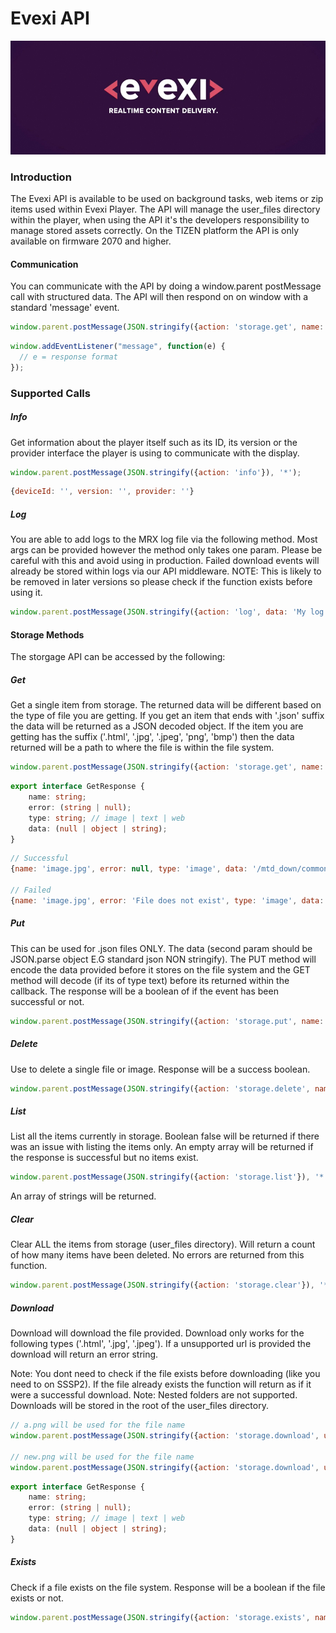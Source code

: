 # Evexi API
![Logo](./logo.jpg)

### Introduction

The Evexi API is available to be used on background tasks, web items or zip items used within Evexi Player. The API will manage the user_files directory within the player, when using the API it's the developers responsibility to manage stored assets correctly. On the TIZEN platform the API is only available on firmware 2070 and higher.



#### Communication

You can communicate with the API by doing a window.parent postMessage call with structured data. The API will then respond on on window with a standard 'message' event.

````javascript
window.parent.postMessage(JSON.stringify({action: 'storage.get', name: 'text.json'}), '*');
````

````javascript
window.addEventListener("message", function(e) {
  // e = response format
});
````



### Supported Calls

##### Info

Get information about the player itself such as its ID, its version or the provider interface the player is using to communicate with the display.

````javascript
window.parent.postMessage(JSON.stringify({action: 'info'}), '*');
````

````javascript
{deviceId: '', version: '', provider: ''}
````



##### Log

You are able to add logs to the MRX log file via the following method. Most args can be provided however the method only takes one param. Please be careful with this and avoid using in production. Failed download events will already be stored within logs via our API middleware. NOTE: This is likely to be removed in later versions so please check if the function exists before using it.

````javascript
window.parent.postMessage(JSON.stringify({action: 'log', data: 'My log details'}), '*');
````



#### Storage Methods

The storgage API can be accessed by the following:



##### Get

Get a single item from storage. The returned data will be different based on the type of file you are getting. If you get an item that ends with '.json' suffix the data will be returned as a JSON decoded object. If the item you are getting has the suffix ('.html', '.jpg', '.jpeg', 'png', 'bmp') then the data returned will be a path to where the file is within the file system.

````javascript
window.parent.postMessage(JSON.stringify({action: 'storage.get', name: 'text.json'}), '*');
````

````typescript
export interface GetResponse {
    name: string;
    error: (string | null);
    type: string; // image | text | web
    data: (null | object | string);
}
````



````javascript
// Successful
{name: 'image.jpg', error: null, type: 'image', data: '/mtd_down/common/MrPlayer/user_files/image.jpg'}

// Failed
{name: 'image.jpg', error: 'File does not exist', type: 'image', data: null}
````



##### Put

This can be used for .json files ONLY. The data (second param should be JSON.parse object E.G standard json NON stringify). The PUT method will encode the data provided before it stores on the file system and the GET method will decode (if its of type text) before its returned within the callback. The response will be a boolean of if the event has been successful or not.

````javascript
window.parent.postMessage(JSON.stringify({action: 'storage.put', name: 'text.json', data: 'my data string'}), '*');
````



##### Delete

Use to delete a single file or image. Response will be a success boolean.

````javascript
window.parent.postMessage(JSON.stringify({action: 'storage.delete', name: 'mrx.png'}), '*');
````



##### List

List all the items currently in storage. Boolean false will be returned if there was an issue with listing the items only. An empty array will be returned if the response is successful but no items exist.

````javascript
window.parent.postMessage(JSON.stringify({action: 'storage.list'}), '*');
````

An array of strings will be returned.



##### Clear

Clear ALL the items from storage (user_files directory). Will return a count of how many items have been deleted. No errors are returned from this function.

````javascript
window.parent.postMessage(JSON.stringify({action: 'storage.clear'}), '*');
````



##### Download

Download will download the file provided. Download only works for the following types ('.html', '.jpg', '.jpeg'). If a unsupported url is provided the download will return an error string.

Note: You dont need to check if the file exists before downloading (like you need to on SSSP2). If the file already exists the function will return as if it were a successful download. Note: Nested folders are not supported. Downloads will be stored in the root of the user_files directory.

````javascript
// a.png will be used for the file name
window.parent.postMessage(JSON.stringify({action: 'storage.download', url: 'https://mrx.technology/assets/images/compatible/a.png'}), '*');

// new.png will be used for the file name
window.parent.postMessage(JSON.stringify({action: 'storage.download', url: 'https://mrx.technology/assets/images/compatible/a.png', name: 'new.png'}), '*');
````

````typescript
export interface GetResponse {
    name: string;
    error: (string | null);
    type: string; // image | text | web
    data: (null | object | string);
}
````



##### Exists

Check if a file exists on the file system. Response will be a boolean if the file exists or not.

````javascript
window.parent.postMessage(JSON.stringify({action: 'storage.exists', name: 'mrx.png'}), '*');
````
